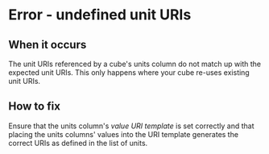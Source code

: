 # Error - undefined unit URIs

<!-- TODO: Will this be possible with info.json v2? -->

## When it occurs

The unit URIs referenced by a cube's units column do not match up with the expected unit URIs. This only happens where your cube re-uses existing unit URIs.

## How to fix

Ensure that the units column's *value URI template* is set correctly and that placing the units columns' values into the URI template generates the correct URIs as defined in the list of units.

<!-- TODO: Link to somewhere which helps the user define units. -->